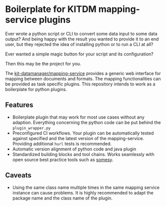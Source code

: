 # Boilerplate for KITDM mapping-service plugins

Ever wrote a python script or CLI to convert some data input to some data output? And being happy with the result you wanted to provide it to an end user, but they rejected the idea of installing python or to run a CLI at all?

Ever wanted a simple magic button for your script and its configuration? 

Then this may be the project for you.

The [kit-datamanager/mapping-service](https://github.com/kit-data-manager/mapping-service) provides a generic web interface for mapping between documents and formats. The mapping functionalities can be provided as task specific plugins.
This repository intends to work as a boilerplate for python plugins.

## Features

- Boilerplate plugin that may work for most use cases without any adaption. Everything concerning the python code can be put behind the `plugin_wrapper.py`
- Preconfigured CI workflows. Your plugin can be automatically tested against specified and the latest version of the mapping-service. Providing additional `hurl` tests is recommended.
- Automatic version alignment of python code and java plugin
- Standardized building blocks and tool chains. Works seamlessly with open source best practice tools such as [somesy](https://github.com/Materials-Data-Science-and-Informatics/somesy).

## Caveats

- Using the same class name multiple times in the same mapping service instance can cause problems. It is highly recommended to adapt the package name and the class name of the plugin.